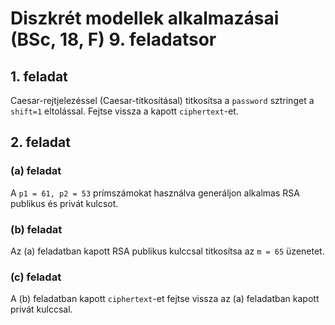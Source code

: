# Diszkrét modellek alkalmazásai (BSc, 18, F) 9. feladatsor



## 1. feladat

Caesar-rejtjelezéssel (Caesar-titkosításal) titkosítsa a `password` sztringet a `shift=1` eltolással. Fejtse vissza a kapott `ciphertext`-et.

## 2. feladat

### (a) feladat

A `p1 = 61, p2 = 53` prímszámokat használva generáljon alkalmas RSA publikus és privát kulcsot.

### (b) feladat

Az (a) feladatban kapott RSA publikus kulccsal titkosítsa az `m = 65` üzenetet.

### (c) feladat

A (b) feladatban kapott `ciphertext`-et fejtse vissza az (a) feladatban kapott privát kulccsal.




